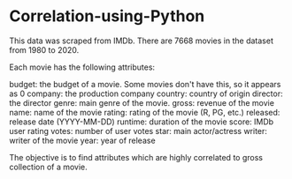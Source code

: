 # Correlation-using-Python

This data was scraped from IMDb.
There are 7668 movies in the dataset from 1980 to 2020.

Each movie has the following attributes:

  budget: the budget of a movie. Some movies don't have this, so it appears as 0
  company: the production company
  country: country of origin
  director: the director
  genre: main genre of the movie.
  gross: revenue of the movie
  name: name of the movie
  rating: rating of the movie (R, PG, etc.)
  released: release date (YYYY-MM-DD)
  runtime: duration of the movie
  score: IMDb user rating
  votes: number of user votes
  star: main actor/actress
  writer: writer of the movie
  year: year of release

The objective is to find attributes which are highly correlated to gross collection of a movie.
